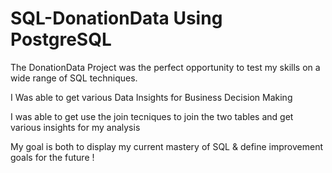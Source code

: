 # SQL-DonationData Using PostgreSQL

The DonationData Project was the perfect opportunity to test my skills on a  wide range of SQL techniques.

I Was able to get various Data Insights for Business Decision Making

I was able to get use the join tecniques to join the two tables and get various insights for my analysis

My goal is both to display my current mastery of SQL & define improvement goals for the future !
